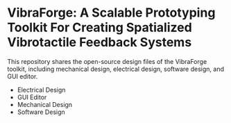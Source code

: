 # **VibraForge: A Scalable Prototyping Toolkit For Creating Spatialized Vibrotactile Feedback Systems** #

This repository shares the open-source design files of the VibraForge toolkit, including mechanical design, electrical design, software design, and GUI editor. 

- Electrical Design
- GUI Editor
- Mechanical Design
- Software Design